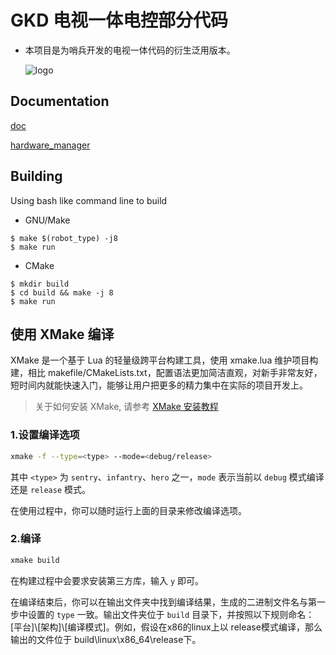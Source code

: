 <!--
 * @Author: Junity
 * @Date: 2025-04-22 11:53:11
 * @LastEditors: Junity
 * @LastEditTime: 2025-04-22 12:07:50
 * @FilePath: \GKD_Control\README.md
 * @Description: 
 * 
 * Copyright (c) 2025 by Junity, All Rights Reserved. 
-->
# GKD 电视一体电控部分代码
- 本项目是为哨兵开发的电视一体代码的衍生泛用版本。

  ![logo](img/logo.png)

## Documentation
[doc](doc/doc.md "doc")

[hardware_manager](doc/hardware_manager.md "doc")

## Building
Using bash like command line to build
- GNU/Make
```
$ make $(robot_type) -j8
$ make run
```

- CMake
```
$ mkdir build
$ cd build && make -j 8
$ make run
```

## 使用 XMake 编译
XMake 是一个基于 Lua 的轻量级跨平台构建工具，使用 xmake.lua 维护项目构建，相比 makefile/CMakeLists.txt，配置语法更加简洁直观，对新手非常友好，短时间内就能快速入门，能够让用户把更多的精力集中在实际的项目开发上。

> 关于如何安装 XMake, 请参考 [XMake 安装教程](https://xmake.io/#/zh-cn/guide/installation)

### 1.设置编译选项

```bash
xmake -f --type=<type> --mode=<debug/release>
```

其中 `<type>` 为 `sentry`、`infantry`、`hero` 之一，`mode` 表示当前以 `debug` 模式编译还是 `release` 模式。

在使用过程中，你可以随时运行上面的目录来修改编译选项。

### 2.编译

```bash
xmake build
```

在构建过程中会要求安装第三方库，输入 `y` 即可。

在编译结束后，你可以在输出文件夹中找到编译结果，生成的二进制文件名与第一步中设置的 `type` 一致。输出文件夹位于 `build` 目录下，并按照以下规则命名：[平台]\\[架构]\\[编译模式]。例如，假设在x86的linux上以 release模式编译，那么输出的文件位于 build\linux\x86_64\release下。
